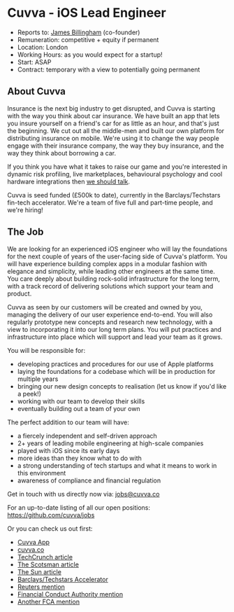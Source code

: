 # Cuvva - iOS Lead Engineer

- Reports to: [James Billingham](https://github.com/billinghamj) (co-founder)
- Remuneration: competitive + equity if permanent
- Location: London
- Working Hours: as you would expect for a startup!
- Start: ASAP
- Contract: temporary with a view to potentially going permanent

## About Cuvva

Insurance is the next big industry to get disrupted, and Cuvva is starting with
the way you think about car insurance. We have built an app that lets you insure
yourself on a friend's car for as little as an hour, and that's just the
beginning. We cut out all the middle-men and built our own platform for
distributing insurance on mobile. We're using it to change the way people engage
with their insurance company, the way they buy insurance, and the way they think
about borrowing a car.

If you think you have what it takes to raise our game and you're interested in
dynamic risk profiling, live marketplaces, behavioural psychology and cool
hardware integrations then [we should talk](mailto:jobs@cuvva.co).

Cuvva is seed funded (&pound;500k to date), currently in the Barclays/Techstars
fin-tech accelerator. We're a team of five full and part-time people, and we're
hiring!

## The Job

We are looking for an experienced iOS engineer who will lay the foundations for
the next couple of years of the user-facing side of Cuvva's platform. You will
have experience building complex apps in a modular fashion with elegance and
simplicity, while leading other engineers at the same time. You care deeply
about building rock-solid infrastructure for the long term, with a track record
of delivering solutions which support your team and product.

Cuvva as seen by our customers will be created and owned by you, managing the
delivery of our user experience end-to-end. You will also regularly prototype
new concepts and research new technology, with a view to incorporating it into
our long term plans. You will put practices and infrastructure into place which
will support and lead your team as it grows.

You will be responsible for:

- developing practices and procedures for our use of Apple platforms
- laying the foundations for a codebase which will be in production for multiple years
- bringing our new design concepts to realisation (let us know if you'd like a peek!)
- working with our team to develop their skills
- eventually building out a team of your own

The perfect addition to our team will have:

- a fiercely independent and self-driven approach
- 2+ years of leading mobile engineering at high-scale companies
- played with iOS since its early days
- more ideas than they know what to do with
- a strong understanding of tech startups and what it means to work in this environment
- awareness of compliance and financial regulation

Get in touch with us directly now via: jobs@cuvva.co

For an up-to-date listing of all our open positions: https://github.com/cuvva/jobs

Or you can check us out first:

- [Cuvva App](https://itunes.apple.com/app/id979980804?mt=8)
- [cuvva.co](https://cuvva.co)
- [TechCrunch article](http://techcrunch.com/2016/01/05/cuvva/)
- [The Scotsman article](http://www.scotsman.com/business/companies/tech/car-insurance-start-up-cuvva-hits-the-road-1-3950441)
- [The Sun article](http://www.sunmotors.co.uk/news/app-launched-for-hourly-car-insurance/)
- [Barclays/Techstars Accelerator](http://www.techstars.com/content/blog/introducing-the-11-new-companies-of-londons-barclays-accelerator-powered-by-techstars/)
- [Reuters mention](http://www.reuters.com/article/britain-blockchain-idUSL8N1623LQ)
- [Financial Conduct Authority mention](https://fca.org.uk/news/uk-fintech-regulating-for-innovation)
- [Another FCA mention](http://www.fca.org.uk/news/uk-fintech-regulating-for-innovation)

